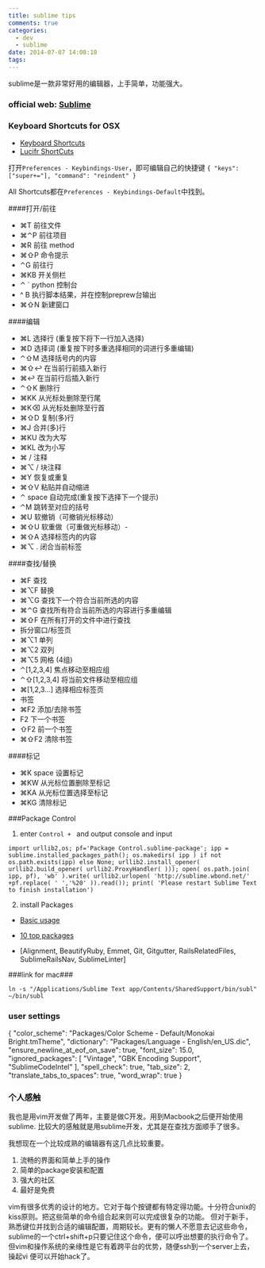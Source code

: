```yaml
---
title: sublime tips
comments: true
categories:
  - dev
  - sublime
date: 2014-07-07 14:08:18
tags:
---
```



sublime是一款非常好用的编辑器，上手简单，功能强大。

### official web: [Sublime](http://www.sublimetext.com)

<!-- more -->

### Keyboard Shortcuts for OSX

- [Keyboard Shortcuts](http://docs.sublimetext.info/en/latest/reference/keyboard_shortcuts_osx.html#keyboard-shortcuts-osx)
- [Lucifr ShortCuts](http://lucifr.com/2011/09/10/sublime-text-2-useful-shortcuts/)

打开`Preferences - Keybindings-User`，即可编辑自己的快捷键
`{ "keys": ["super+="], "command": "reindent" }`

All Shortcuts都在`Preferences - Keybindings-Default`中找到。

####打开/前往

- ⌘T   前往文件
- ⌘⌃P  前往项目
- ⌘R   前往 method
- ⌘⇧P  命令提示
- ⌃G   前往行
- ⌘KB  开关侧栏
- ⌃ `  python 控制台
- ^ B  执行脚本结果，并在控制preprew台输出
- ⌘⇧N  新建窗口

####编辑

- ⌘L   选择行 (重复按下将下一行加入选择)
- ⌘D   选择词 (重复按下时多重选择相同的词进行多重编辑)
- ⌃⇧M  选择括号内的内容
- ⌘⇧↩  在当前行前插入新行
- ⌘↩   在当前行后插入新行
- ⌃⇧K  删除行
- ⌘KK  从光标处删除至行尾
- ⌘K⌫  从光标处删除至行首
- ⌘⇧D  复制(多)行
- ⌘J   合并(多)行
- ⌘KU  改为大写
- ⌘KL  改为小写
- ⌘ /  注释
- ⌘⌥ /   块注释
- ⌘Y   恢复或重复
- ⌘⇧V  粘贴并自动缩进
- ⌃ space  自动完成(重复按下选择下一个提示)
- ⌃M   跳转至对应的括号
- ⌘U   软撤销（可撤销光标移动）
- ⌘⇧U  软重做（可重做光标移动）-
- ⌘⇧A  选择标签内的内容
- ⌘⌥ .   闭合当前标签

####查找/替换

- ⌘F   查找
- ⌘⌥F  替换
- ⌘⌥G  查找下一个符合当前所选的内容
- ⌘⌃G  查找所有符合当前所选的内容进行多重编辑
- ⌘⇧F  在所有打开的文件中进行查找
- 拆分窗口/标签页
- ⌘⌥1  单列
- ⌘⌥2  双列
- ⌘⌥5  网格 (4组)
- ⌃[1,2,3,4]   焦点移动至相应组
- ⌃⇧[1,2,3,4]  将当前文件移动至相应组
- ⌘[1,2,3…]  选择相应标签页
- 书签
- ⌘F2  添加/去除书签
- F2   下一个书签
- ⇧F2  前一个书签
- ⌘⇧F2   清除书签

####标记

- ⌘K space   设置标记
- ⌘KW  从光标位置删除至标记
- ⌘KA  从光标位置选择至标记
- ⌘KG  清除标记

###Package Control

1. enter `Control + ` and output console and input

`import urllib2,os; pf='Package Control.sublime-package'; ipp = sublime.installed_packages_path(); os.makedirs( ipp ) if not os.path.exists(ipp) else None; urllib2.install_opener( urllib2.build_opener( urllib2.ProxyHandler( ))); open( os.path.join( ipp, pf), 'wb' ).write( urllib2.urlopen( 'http://sublime.wbond.net/' +pf.replace( ' ','%20' )).read()); print( 'Please restart Sublime Text to finish installation')`

2. install Packages

- [Basic usage](http://lucifr.com/2011/08/31/sublime-text-2-tricks-and-tips/)

- [10 top packages](http://www.henriquebarroso.com/my-top-10sublime-2-plugins/)

- [Alignment, BeautifyRuby, Emmet, Git, Gitgutter, RailsRelatedFiles, SublimeRailsNav, SublimeLinter]

###link for mac###

`ln -s "/Applications/Sublime Text app/Contents/SharedSupport/bin/subl" ~/bin/subl`

### user settings

{
  "color_scheme": "Packages/Color Scheme - Default/Monokai Bright.tmTheme",
  "dictionary": "Packages/Language - English/en_US.dic",
  "ensure_newline_at_eof_on_save": true,
  "font_size": 15.0,
  "ignored_packages":
  [
    "Vintage",
    "GBK Encoding Support",
    "SublimeCodeIntel"
  ],
  "spell_check": true,
  "tab_size": 2,
  "translate_tabs_to_spaces": true,
  "word_wrap": true
}

### 个人感触

我也是用vim开发做了两年，主要是做C开发。用到Macbook之后便开始使用sublime. 比较大的感触就是用sublime开发，尤其是在查找方面顺手了很多。

我想现在一个比较成熟的编辑器有这几点比较重要。
1. 流畅的界面和简单上手的操作
2. 简单的package安装和配置
3. 强大的社区
4. 最好是免费

vim有很多优秀的设计的地方。它对于每个按键都有特定得功能。十分符合unix的kiss原则。把这些简单的命令组合起来则可以完成很复杂的功能。 但对于新手，熟悉键位并找到合适的编辑配置，周期较长。更有的懒人不愿意去记这些命令，sublime的一个ctrl+shift+p只要记住这个命令，便可以呼出想要的执行命令了。
但vim和操作系统的亲缘性是它有着跨平台的优势，随便ssh到一个server上去，操起vi 便可以开始hack了。
